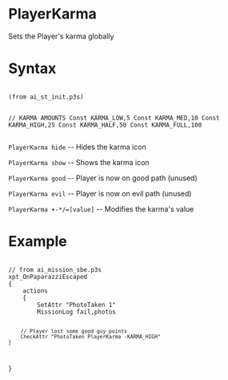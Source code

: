 # PlayerKarma
<p>Sets the Player's karma globally
<h1>Syntax</h1>
<pre><code class="language-js">
(from ai_st_init.p3s)

// KARMA AMOUNTS
Const KARMA_LOW,5
Const KARMA_MED,10
Const KARMA_HIGH,25
Const KARMA_HALF,50
Const KARMA_FULL,100
</code></pre>
<p><code class="language-js">PlayerKarma hide</code> -- Hides the karma icon
<p><code class="language-js">PlayerKarma show</code> -- Shows the karma icon
<p><code class="language-js">PlayerKarma good</code> -- Player is now on good path (unused)
<p><code class="language-js">PlayerKarma evil</code> -- Player is now on evil path (unused)
<p><code class="language-js">PlayerKarma +-*/=[value]</code> -- Modifies the karma's value
<h1>Example</h1>
<pre><code class="language-js">
// from ai_mission_sbe.p3s
xpt_OnPaparazziEscaped
{
	actions
	{
		SetAttr "PhotoTaken 1"
		MissionLog fail,photos
		
		// Player lost some good guy points
		CheckAttr "PhotoTaken PlayerKarma -KARMA_HIGH"
	}
}
</code></pre>